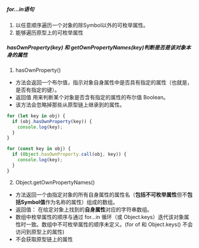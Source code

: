 ##### for...in语句
1. 以任意顺序遍历一个对象的除Symbol以外的可枚举属性。
2. 能够遍历原型上的可枚举属性

#####  hasOwnProperty(key) 和 getOwnPropertyNames(key)判断是否是该对象本身的属性

1. hasOwnProperty() 
  - 方法会返回一个布尔值，指示对象自身属性中是否具有指定的属性（也就是，是否有指定的键）。
  - 返回值 用来判断某个对象是否含有指定的属性的布尔值 Boolean。
  - 该方法会忽略掉那些从原型链上继承到的属性。
```javascript
for (let key in obj) {
  if (obj.hasOwnProperty(key)) {
    console.log(key);
  }
}

for (const key in obj) {
  if (Object.hasOwnProperty.call(obj, key)) {
    console.log(key);
  }
}
```

2. Object.getOwnPropertyNames()
- 方法返回一个由指定对象的所有自身属性的属性名（**包括不可枚举属性**但不**包括Symbol值**作为名称的属性）组成的数组。
- 返回值： 在给定对象上找到的**自身属性**对应的字符串数组。
- 数组中枚举属性的顺序与通过 for...in 循环（或 Object.keys）迭代该对象属性时一致。数组中不可枚举属性的顺序未定义。(for of 和 Object.keys() 不会访问到原型上的属性)
- 不会获取原型链上的属性